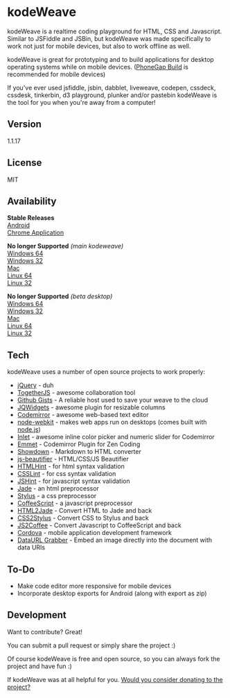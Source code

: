 kodeWeave
===================

kodeWeave is a realtime coding playground for HTML, CSS and Javascript. Similar to JSFiddle and JSBin, but kodeWeave was made specifically to work not just for mobile devices, but also to work offline as well.

kodeWeave is great for prototyping and to build applications for desktop operating systems while on mobile devices. ([PhoneGap Build](http://build.phonegap.com/) is recommended for mobile devices)

If you've ever used jsfiddle, jsbin, dabblet, liveweave, codepen, cssdeck, cssdesk, tinkerbin, d3 playground, plunker and/or pastebin kodeWeave is the tool for you when you're away from a computer!

Version
-------------

1.1.17

License
-------------

MIT

Availability
-------------

**Stable Releases**  
[Android](https://play.google.com/store/apps/details?id=com.michael.kodeweave)  
[Chrome Application](https://chrome.google.com/webstore/detail/kodeweave-touch/blcgppajmopfndnmegepihhkilaejipf)

**No longer Supported**  *(main kodeweave)*  
[Windows 64](http://sourceforge.net/projects/kodeweave/files/v1.1.17/kodeWeave-win.zip/download)  
[Windows 32](http://sourceforge.net/projects/kodeweave/files/v1.1.17/kodeWeave-win32.zip/download)  
[Mac](http://sourceforge.net/projects/kodeweave/files/v1.1.17/kodeWeave-mac.zip/download)  
[Linux 64](http://sourceforge.net/projects/kodeweave/files/v1.1.17/kodeWeave-lin.zip/download)  
[Linux 32](http://sourceforge.net/projects/kodeweave/files/v1.1.17/kodeWeave-lin32.zip/download)

**No longer Supported**  *(beta desktop)*  
[Windows 64](http://sourceforge.net/projects/kodeweave/files/beta/kodeWeave-win.zip/download)  
[Windows 32](http://sourceforge.net/projects/kodeweave/files/beta/kodeWeave-win32.zip/download)  
[Mac](http://sourceforge.net/projects/kodeweave/files/beta/kodeWeave-mac.zip/download)  
[Linux 64](http://sourceforge.net/projects/kodeweave/files/beta/kodeWeave-lin.zip/download)  
[Linux 32](http://sourceforge.net/projects/kodeweave/files/beta/kodeWeave-lin32.zip/download)

Tech
-------------

kodeWeave uses a number of open source projects to work properly:

* [jQuery](http://jquery.com/) - duh
* [TogetherJS](https://togetherjs.com/) - awesome collaboration tool
* [Github Gists](https://developer.github.com/v3/gists/) - A reliable host used to save your weave to the cloud
* [JQWidgets](http://www.jqwidgets.com/jquery-widgets-demo/demos/jqxsplitter/index.htm#demos/jqxsplitter/nested-splitters.htm) - awesome plugin for resizable columns
* [Codemirror](http://codemirror.net/) - awesome web-based text editor
* [node-webkit](http://nwjs.io/) - makes web apps run on desktops (comes built with [node.js](http://nodejs.org/))
* [Inlet](https://github.com/mikethedj4/Inlet) - awesome inline color picker and numeric slider for Codemirror
* [Emmet](http://emmet.io/) - Codemirror Plugin for Zen Coding
* [Showdown](http://showdownjs.github.io/demo/) - Markdown to HTML converter
* [js-beautifier](http://jsbeautifier.org/) - HTML/CSS/JS Beautifier
* [HTMLHint](http://htmlhint.com/) - for html syntax validation
* [CSSLint](http://csslint.net/) - for css syntax validation
* [JSHint](http://jslint.com/) - for javascript syntax validation
* [Jade](http://jade-lang.com/) - an html preprocessor
* [Stylus](http://stylus-lang.com/) - a css preprocessor
* [CoffeeScript](http://coffeescript.org/) - a javascript preprocessor
* [HTML2Jade](http://html2jade.org/) - Convert HTML to Jade and back
* [CSS2Stylus](http://css2stylus.com/) - Convert CSS to Stylus and back
* [JS2Coffee](http://js2.coffee/) - Convert Javascript to CoffeeScript and back
* [Cordova](https://cordova.apache.org/) - mobile application development framework
* [DataURL Grabber](https://github.com/mikethedj4/DataURL-Grabber-PhoneGap-Build) - Embed an image directly into the document with data URIs

To-Do
-------------

 - Make code editor more responsive for mobile devices
 - Incorporate desktop exports for Android (along with export as zip)

Development
-------------

Want to contribute? Great!  

You can submit a pull request or simply share the project :)

Of course kodeWeave is free and open source, so you can always fork the project and have fun :)

If kodeWeave was at all helpful for you. [Would you consider donating to the project?](https://www.paypal.com/us/cgi-bin/webscr?cmd=_flow&SESSION=JryIEtO_GiYnqlvRfV6BGnO6bAxR3JtIQif2j1z1eFYuoLkYf_XZOY6QbWe&dispatch=5885d80a13c0db1f8e263663d3faee8dcce3e160f5b9538489e17951d2c62172)